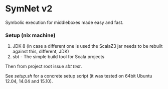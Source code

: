 SymNet v2
=========

Symbolic execution for middleboxes made easy and fast.

### Setup (nix machine)

1. JDK 8 (in case a different one is used the ScalaZ3 jar needs to be rebuilt against this, different, JDK)
2. sbt - The simple build tool for Scala projects

Then from project root issue _sbt test_.

See _setup.sh_ for a concrete setup script (it was tested on 64bit Ubuntu 12.04, 14.04 and 15.10).        
